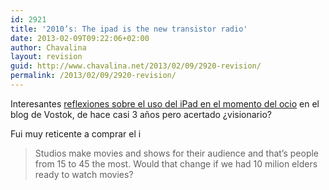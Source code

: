```yaml
---
id: 2921
title: '2010’s: The ipad is the new transistor radio'
date: 2013-02-09T09:22:06+02:00
author: Chavalina
layout: revision
guid: http://www.chavalina.net/2013/02/09/2920-revision/
permalink: /2013/02/09/2920-revision/
---
```

Interesantes [reflexiones sobre el uso del iPad en el momento del ocio](http://www.vostok.es/blog/the-ipad-is-the-new-transistor-radio) en el blog de Vostok, de hace casi 3 años pero acertado ¿visionario?

Fui muy reticente a comprar el i

> Studios make movies and shows for their audience and that’s people from 15 to 45 the most. Would that change if we had 10 milion elders ready to watch movies?
